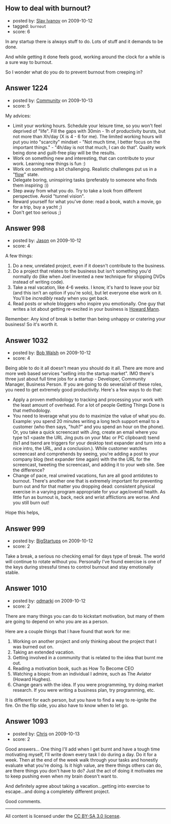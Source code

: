 ## How to deal with burnout?

- posted by: [Slav Ivanov](https://stackexchange.com/users/-1/23-slav-ivanov) on 2009-10-12
- tagged: `burnout`
- score: 6

In any startup there is always stuff to do. Lots of stuff and it demands to be done.

And while getting it done feels good, working around the clock for a while is a sure way to  burnout. 

So I wonder what do you do to prevent burnout from creeping in?



## Answer 1224

- posted by: [Community](https://stackexchange.com/users/-1/-1-community) on 2009-10-13
- score: 5

My advices: 

 - Limit your working hours. Schedule your leisure time, so you won't feel deprived of "life". Fill the gaps with 30min - 1h of productivity bursts, but not more than Xh/day (X is 4 - 6 for me). The limited working hours will put you into "scarcity" mindset - "Not much time, I better focus on the important things." - "4h/day is not that much, I can do that". Quality work being done and guilt-free play will be the results.
 - Work on something new and interesting, that can contribute to your work. Learning new things is fun :)
 - Work on something a bit challenging. Realistic challenges put us in a "<a href="http://en.wikipedia.org/wiki/Flow_(psychology)">flow</a>" state.
 - Delegate boring, uninspiring tasks (preferably to someone who finds them inspiring :))
 - Step away from what you do. Try to take a look from different perspective. Avoid "tunnel vision".
 - Reward yourself for what you've done: read a book, watch a movie, go for a trip, buy a yacht ;)
 - Don't get too serious ;)


## Answer 998

- posted by: [Jason](https://stackexchange.com/users/-1/2-jason) on 2009-10-12
- score: 4

<p>A few things:</p>

<ol>
<li>Do a new, unrelated project, even if it doesn't contribute to the business.</li>
<li>Do a project that relates to the business but isn't something you'd normally do (like when Joel invented a new technique for shipping DVDs instead of writing code).</li>
<li>Take a real vacation, like 4-6 weeks.  I know, it's hard to leave your biz (and this isn't an option if you're solo), but let everyone else work on it.  You'll be <em>incredibly</em> ready when you get back.</li>
<li>Read posts or whole bloggers who inspire you emotionally.  One guy that writes a lot about getting re-excited in your business is <a href="http://www.howardmann.com/blog" rel="nofollow">Howard Mann</a>.</li>
</ol>

<p>Remember: Any kind of break is better than being unhappy or cratering your business!  So it's worth it.</p>



## Answer 1032

- posted by: [Bob Walsh](https://stackexchange.com/users/-1/346-bob-walsh) on 2009-10-12
- score: 4

Being able to do it all doesn't mean you should do it all. There are more and more web based services "selling into the startup market". IMO there's three just about full time jobs for a startup - Developer, Community Manager, Business Person. If you are going to do several/all of these roles, you need to get extremely good productivity. Here's a few ways to do that:

 - Apply a proven methodology to tracking and processing your work with the least amount of overhead. For a lot of people Getting Things Done is that methodology.
 - You need to leverage what you do to maximize the value of what you do. Example: you spend 20 minutes writing a long tech support email to a customer (who then says, "huh?" and you spend an hour on the phone). Or, you take a quick screencast with Jing, create an email where you type ts1  <paste the URL Jing puts on your Mac or PC clipboard) tsend (ts1 and tsend are triggers for your desktop text expander and turn into a nice intro, the URL, and a conclusion.). While customer watches screencast and comprehends by seeing, you're adding a post to your company blog (text expander time again) with the the URL for the screencast, tweeting the screencast, and adding it to your web site. See the difference?
 - Change of pace, real unwired vacations, fun are all good antidotes to burnout. There's another one that is extremely important for preventing burn out and for that matter you dropping dead: consistent physical exercise in a varying program appropriate for your age/overall health. As little fun as burnout is, back, neck and wrist afflictions are worse. And you still burn out!

Hope this helps,


## Answer 999

- posted by: [BigStartups](https://stackexchange.com/users/-1/424-bigstartups) on 2009-10-12
- score: 2

Take a break, a serious no checking email for days type of break.  The world will continue to rotate without you.  Personally I've found exercise is one of the keys during stressful times to control burnout and stay emotionally stable.




## Answer 1010

- posted by: [odmarkj](https://stackexchange.com/users/-1/484-odmarkj) on 2009-10-12
- score: 2

There are many things you can do to kickstart motivation, but many of them are going to depend on who you are as a person.

Here are a couple things that I have found that work for me:

1. Working on another project and only thinking about the project that I was burned out on.
2. Taking an extended vacation.
3. Getting involved in a community that is related to the idea that burnt me out.
4. Reading a motivation book, such as How To Become CEO
5. Watching a biopic from an individual I admire, such as The Aviator (Howard Hughes).
6. Change gears with the idea. If you were programming, try doing market research. If you were writing a business plan, try programming, etc.

It is different for each person, but you have to find a way to re-ignite the fire. On the flip side, you also have to know when to let go.


## Answer 1093

- posted by: [Chris](https://stackexchange.com/users/-1/412-chris) on 2009-10-13
- score: 2

Good answers... One thing I'll add when I get burnt and have a tough time motivating myself, I'll write down every task I do during a day. Do it for a week. Then at the end of the week walk through your tasks and honestly evaluate what you're doing. Is it high value, are there things others can do, are there things you don't have to do? Just the act of doing it motivates me to keep pushing even when my brain doesn't want to. 

And definitely agree about taking a vacation...getting into exercise to escape...and doing a completely different project.

Good comments.



---

All content is licensed under the [CC BY-SA 3.0 license](https://creativecommons.org/licenses/by-sa/3.0/).
